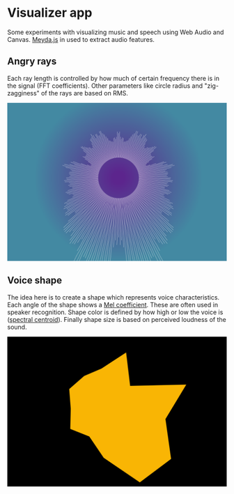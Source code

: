 # Visualizer app

Some experiments with visualizing music and speech using Web Audio and Canvas. [Meyda.js][1] in used to extract audio features.

## Angry rays

Each ray length is controlled by how much of certain frequency there is in the signal (FFT coefficients). 
Other parameters like circle radius and "zig-zagginess" of the rays are based on RMS.

![angry rays screenshot](./angry-rays.png)

## Voice shape

The idea here is to create a shape which represents voice characteristics. Each angle of the shape shows a [Mel coefficient][2].
These are often used in speaker recognition. Shape color is defined by how high or low the voice is ([spectral centroid]([3])). 
Finally shape size is based on perceived loudness of the sound.

![voice shape screenshot](./voice-shape.png)

[1]: https://meyda.js.org/audio-features
[2]: http://practicalcryptography.com/miscellaneous/machine-learning/guide-mel-frequency-cepstral-coefficients-mfccs
[3]: https://en.wikipedia.org/wiki/Spectral_centroid
